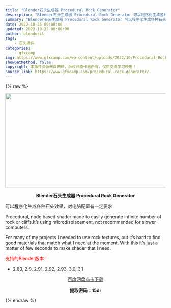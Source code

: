 ```yaml
---
title: "Blender石头生成器 Procedural Rock Generator"
description: "Blender石头生成器 Procedural Rock Generator 可以程序化生成各种石头效果，对电脑配置有一定要求 Procedural, node based shader made t..."
summary: "Blender石头生成器 Procedural Rock Generator 可以程序化生成各种石头效果，对电脑配置有一定要求 Procedural, node based shader made t..."
date: 2022-10-25 00:00:00
updated: 2022-10-25 00:00:00
author: blenderit
tags: 
    - 石头插件
categories:
    - gfxcamp
img: https://www.gfxcamp.com/wp-content/uploads/2022/10/Procedural-Rock-Generator.jpg
showGetMethod: false
copyright: 本插件资源来自网络，版权归原作者所有，仅供交流学习使用！
source_link: https://www.gfxcamp.com/procedural-rock-generator/
---
```


{% raw %}
<div><p><img decoding="async" class="aligncenter size-full wp-image-107798" src="https://www.gfxcamp.com/wp-content/uploads/2022/10/Procedural-Rock-Generator.jpg" data-src="https://www.gfxcamp.com/wp-content/uploads/2022/10/Procedural-Rock-Generator.jpg" alt="" width="590" height="295" data-srcset="https://www.gfxcamp.com/wp-content/uploads/2022/10/Procedural-Rock-Generator.jpg 590w, https://www.gfxcamp.com/wp-content/uploads/2022/10/Procedural-Rock-Generator-150x75.jpg 150w" data-sizes="(max-width: 590px) 100vw, 590px"></p><p style="text-align: center;"><strong>Blender石头生成器 Procedural Rock Generator</strong></p><p>可以程序化生成各种石头效果，对电脑配置有一定要求</p><p>Procedural, node based shader made to easily generate infinite number of rock or cliffs.It’s using microdisplacement, not recommended for slower computers.</p><p>For many of my projects I needed to use rock textures, but it’s hard to find good materials that match what I need at the moment. With this it’s just a matter of few seconds to make shader that I need.</p><p style="text-align: left;"><span style="color: #ff0000;">支持的Blender版本：</span></p><ul>
<li style="text-align: left;">2.83, 2.9, 2.91, 2.92, 2.93, 3.0, 3.1</li>
</ul><p style="text-align: center;"><a class="maxbutton-3 maxbutton maxbutton-baidu" target="_blank" rel="noopener" href="https://pan.baidu.com/s/1mijp6HGx7MwuleA_J74CjA?pwd=15dr"><span class="mb-text">百度网盘点击下载</span></a></p><p style="text-align: center;"><strong>提取密码：15dr</strong></p></div>
<div style="display: none">gfxcamp</div>
{% endraw %}